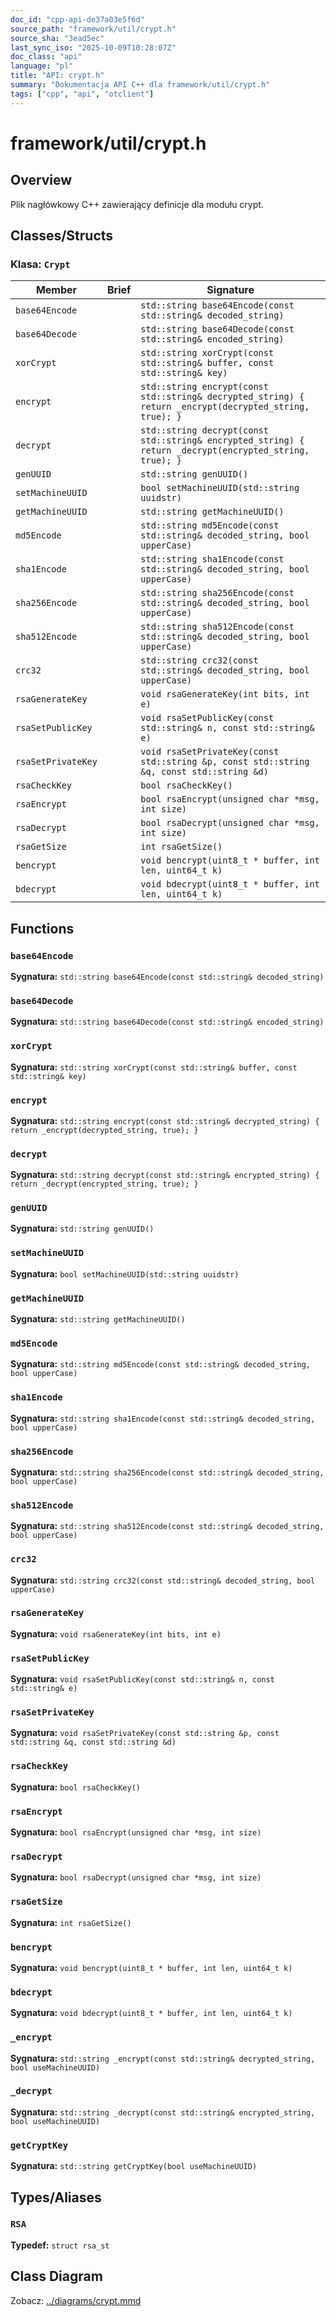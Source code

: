 ```yaml
---
doc_id: "cpp-api-de37a03e5f6d"
source_path: "framework/util/crypt.h"
source_sha: "3ead5ec"
last_sync_iso: "2025-10-09T10:28:07Z"
doc_class: "api"
language: "pl"
title: "API: crypt.h"
summary: "Dokumentacja API C++ dla framework/util/crypt.h"
tags: ["cpp", "api", "otclient"]
---
```


# framework/util/crypt.h

## Overview

Plik nagłówkowy C++ zawierający definicje dla modułu crypt.

## Classes/Structs

### Klasa: `Crypt`

| Member | Brief | Signature |
|--------|-------|-----------|
| `base64Encode` |  | `std::string base64Encode(const std::string& decoded_string)` |
| `base64Decode` |  | `std::string base64Decode(const std::string& encoded_string)` |
| `xorCrypt` |  | `std::string xorCrypt(const std::string& buffer, const std::string& key)` |
| `encrypt` |  | `std::string encrypt(const std::string& decrypted_string) { return _encrypt(decrypted_string, true); }` |
| `decrypt` |  | `std::string decrypt(const std::string& encrypted_string) { return _decrypt(encrypted_string, true); }` |
| `genUUID` |  | `std::string genUUID()` |
| `setMachineUUID` |  | `bool setMachineUUID(std::string uuidstr)` |
| `getMachineUUID` |  | `std::string getMachineUUID()` |
| `md5Encode` |  | `std::string md5Encode(const std::string& decoded_string, bool upperCase)` |
| `sha1Encode` |  | `std::string sha1Encode(const std::string& decoded_string, bool upperCase)` |
| `sha256Encode` |  | `std::string sha256Encode(const std::string& decoded_string, bool upperCase)` |
| `sha512Encode` |  | `std::string sha512Encode(const std::string& decoded_string, bool upperCase)` |
| `crc32` |  | `std::string crc32(const std::string& decoded_string, bool upperCase)` |
| `rsaGenerateKey` |  | `void rsaGenerateKey(int bits, int e)` |
| `rsaSetPublicKey` |  | `void rsaSetPublicKey(const std::string& n, const std::string& e)` |
| `rsaSetPrivateKey` |  | `void rsaSetPrivateKey(const std::string &p, const std::string &q, const std::string &d)` |
| `rsaCheckKey` |  | `bool rsaCheckKey()` |
| `rsaEncrypt` |  | `bool rsaEncrypt(unsigned char *msg, int size)` |
| `rsaDecrypt` |  | `bool rsaDecrypt(unsigned char *msg, int size)` |
| `rsaGetSize` |  | `int rsaGetSize()` |
| `bencrypt` |  | `void bencrypt(uint8_t * buffer, int len, uint64_t k)` |
| `bdecrypt` |  | `void bdecrypt(uint8_t * buffer, int len, uint64_t k)` |

## Functions

### `base64Encode`

**Sygnatura:** `std::string base64Encode(const std::string& decoded_string)`

### `base64Decode`

**Sygnatura:** `std::string base64Decode(const std::string& encoded_string)`

### `xorCrypt`

**Sygnatura:** `std::string xorCrypt(const std::string& buffer, const std::string& key)`

### `encrypt`

**Sygnatura:** `std::string encrypt(const std::string& decrypted_string) { return _encrypt(decrypted_string, true); }`

### `decrypt`

**Sygnatura:** `std::string decrypt(const std::string& encrypted_string) { return _decrypt(encrypted_string, true); }`

### `genUUID`

**Sygnatura:** `std::string genUUID()`

### `setMachineUUID`

**Sygnatura:** `bool setMachineUUID(std::string uuidstr)`

### `getMachineUUID`

**Sygnatura:** `std::string getMachineUUID()`

### `md5Encode`

**Sygnatura:** `std::string md5Encode(const std::string& decoded_string, bool upperCase)`

### `sha1Encode`

**Sygnatura:** `std::string sha1Encode(const std::string& decoded_string, bool upperCase)`

### `sha256Encode`

**Sygnatura:** `std::string sha256Encode(const std::string& decoded_string, bool upperCase)`

### `sha512Encode`

**Sygnatura:** `std::string sha512Encode(const std::string& decoded_string, bool upperCase)`

### `crc32`

**Sygnatura:** `std::string crc32(const std::string& decoded_string, bool upperCase)`

### `rsaGenerateKey`

**Sygnatura:** `void rsaGenerateKey(int bits, int e)`

### `rsaSetPublicKey`

**Sygnatura:** `void rsaSetPublicKey(const std::string& n, const std::string& e)`

### `rsaSetPrivateKey`

**Sygnatura:** `void rsaSetPrivateKey(const std::string &p, const std::string &q, const std::string &d)`

### `rsaCheckKey`

**Sygnatura:** `bool rsaCheckKey()`

### `rsaEncrypt`

**Sygnatura:** `bool rsaEncrypt(unsigned char *msg, int size)`

### `rsaDecrypt`

**Sygnatura:** `bool rsaDecrypt(unsigned char *msg, int size)`

### `rsaGetSize`

**Sygnatura:** `int rsaGetSize()`

### `bencrypt`

**Sygnatura:** `void bencrypt(uint8_t * buffer, int len, uint64_t k)`

### `bdecrypt`

**Sygnatura:** `void bdecrypt(uint8_t * buffer, int len, uint64_t k)`

### `_encrypt`

**Sygnatura:** `std::string _encrypt(const std::string& decrypted_string, bool useMachineUUID)`

### `_decrypt`

**Sygnatura:** `std::string _decrypt(const std::string& encrypted_string, bool useMachineUUID)`

### `getCryptKey`

**Sygnatura:** `std::string getCryptKey(bool useMachineUUID)`

## Types/Aliases

### `RSA`

**Typedef:** `struct rsa_st`

## Class Diagram

Zobacz: [../diagrams/crypt.mmd](../diagrams/crypt.mmd)
